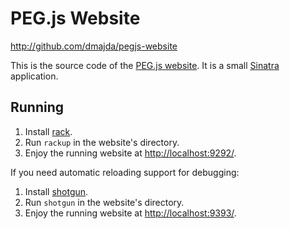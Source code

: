 PEG.js Website
==============

<http://github.com/dmajda/pegjs-website>

This is the source code of the [PEG.js website](http://pegjs.majda.cz). It is a small [Sinatra](http://www.sinatrarb.com/) application.

Running
-------

  1. Install [rack](http://rack.rubyforge.org/).
  2. Run `rackup` in the website's directory.
  3. Enjoy the running website at <http://localhost:9292/>.

If you need automatic reloading support for debugging:

  1. Install [shotgun](http://rtomayko.github.com/shotgun/).
  2. Run `shotgun` in the website's directory.
  3. Enjoy the running website at <http://localhost:9393/>.

